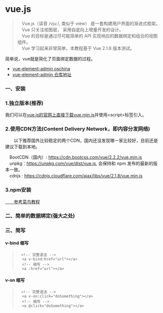 # vue.js
> 　Vue.js（读音 /vjuː/, 类似于 view） 是一套构建用户界面的渐进式框架。<br>
　Vue 只关注视图层， 采用自底向上增量开发的设计。<br>
　Vue 的目标是通过尽可能简单的 API 实现响应的数据绑定和组合的视图组件。<br>
　Vue 学习起来非常简单，本教程基于 Vue 2.1.8 版本测试。<br>

简单说，vue就是简化了页面绑定数据的过程。

* [vue-element-admin oschina](https://www.oschina.net/p/vue-element-admin)
* [vue-element-admin 仓库地址](https://github.com/PanJiaChen/vue-element-admin)

### 一、安装
### 1.独立版本(推荐)<br>
我们可以在[vue.js的官网上直接下载vue.min.js](http://vuejs.org/js/vue.min.js)并使用<script\>标签引入。

### 2.使用CDN方法(Content Delivery Network，即内容分发网络)<br>
　　以下推荐国外比较稳定的两个CDN，国内还没发现哪一家比较好，目前还是建议下载到本地。<br>
>
　BootCDN（国内）: https://cdn.bootcss.com/vue/2.2.2/vue.min.js<br>
　unpkg：https://unpkg.com/vue/dist/vue.js, 会保持和 npm 发布的最新的版本一致。<br>
　cdnjs : https://cdnjs.cloudflare.com/ajax/libs/vue/2.1.8/vue.min.js<br>

### 3.npm安装
[　　参考菜鸟教程](http://www.runoob.com/vue2/vue-install.html)

### 二、简单的数据绑定(强大之处)


### 三、简写
#### v-bind 缩写
>     　<!-- 完整语法 -->
>	    <a v-bind:href="url"></a>
>	    <!-- 缩写 -->
>	    <a :href="url"></a>

#### v-on 缩写
>     　<!-- 完整语法 -->
>	    <a v-on:click="doSomething"></a>
>	    <!-- 缩写 -->
>	    <a @click="doSomething"></a>